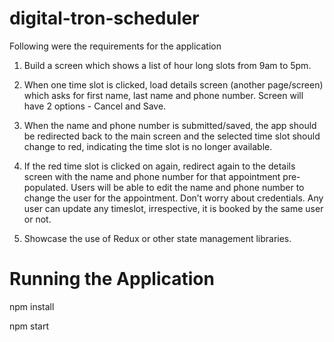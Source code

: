 # digital-tron-scheduler


Following were the requirements for the application 

1. Build a screen which shows a list of hour long slots from 9am to 5pm. 

2. When one time slot is clicked, load details screen (another page/screen) which asks for first name, last name and phone number. Screen will have 2 options - Cancel and Save. 

3. When the name and phone number is submitted/saved, the app should be redirected back to the main screen and the selected time slot should change to red, indicating the time slot is no longer available. 

4. If the red time slot is clicked on again, redirect again to the details screen with the name and phone number for that appointment pre-populated. Users will be able to edit the name and phone number to change the user for the appointment. Don’t worry about credentials. Any user can update any timeslot, irrespective, it is booked by the same user or not. 

5. Showcase the use of Redux or other state management libraries.


# Running the Application

npm install

npm start

